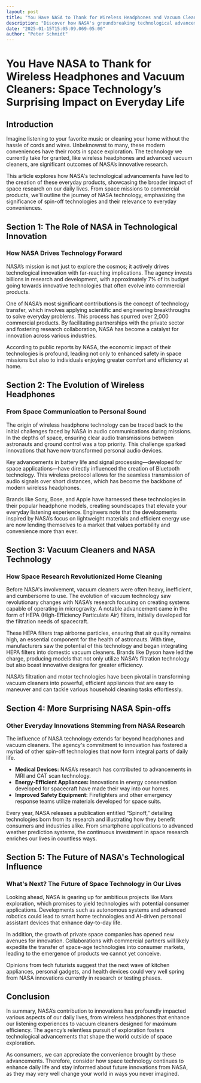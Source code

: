 ```yaml
---
layout: post
title: "You Have NASA to Thank for Wireless Headphones and Vacuum Cleaners: Space Technology’s Surprising Impact on Everyday Life"
description: "Discover how NASA's groundbreaking technological advancements have led to the creation of everyday products like wireless headphones and advanced vacuum cleaners, showcasing the agency's influence beyond space exploration."
date: "2025-01-15T15:05:09.069-05:00"
author: "Peter Schmidt"
---
```

# You Have NASA to Thank for Wireless Headphones and Vacuum Cleaners: Space Technology’s Surprising Impact on Everyday Life

## Introduction

Imagine listening to your favorite music or cleaning your home without the hassle of cords and wires. Unbeknownst to many, these modern conveniences have their roots in space exploration. The technology we currently take for granted, like wireless headphones and advanced vacuum cleaners, are significant outcomes of NASA’s innovative research. 

This article explores how NASA's technological advancements have led to the creation of these everyday products, showcasing the broader impact of space research on our daily lives. From space missions to commercial products, we'll outline the journey of NASA technology, emphasizing the significance of spin-off technologies and their relevance to everyday conveniences.

## Section 1: The Role of NASA in Technological Innovation

### How NASA Drives Technology Forward

NASA’s mission is not just to explore the cosmos; it actively drives technological innovation with far-reaching implications. The agency invests billions in research and development, with approximately 7% of its budget going towards innovative technologies that often evolve into commercial products. 

One of NASA’s most significant contributions is the concept of technology transfer, which involves applying scientific and engineering breakthroughs to solve everyday problems. This process has spurred over 2,000 commercial products. By facilitating partnerships with the private sector and fostering research collaboration, NASA has become a catalyst for innovation across various industries. 

According to public reports by NASA, the economic impact of their technologies is profound, leading not only to enhanced safety in space missions but also to individuals enjoying greater comfort and efficiency at home.

## Section 2: The Evolution of Wireless Headphones

### From Space Communication to Personal Sound

The origin of wireless headphone technology can be traced back to the initial challenges faced by NASA in audio communications during missions. In the depths of space, ensuring clear audio transmissions between astronauts and ground control was a top priority. This challenge sparked innovations that have now transformed personal audio devices. 

Key advancements in battery life and signal processing—developed for space applications—have directly influenced the creation of Bluetooth technology. This wireless protocol allows for the seamless transmission of audio signals over short distances, which has become the backbone of modern wireless headphones.

Brands like Sony, Bose, and Apple have harnessed these technologies in their popular headphone models, creating soundscapes that elevate your everyday listening experience. Engineers note that the developments inspired by NASA’s focus on lightweight materials and efficient energy use are now lending themselves to a market that values portability and convenience more than ever.

## Section 3: Vacuum Cleaners and NASA Technology

### How Space Research Revolutionized Home Cleaning

Before NASA's involvement, vacuum cleaners were often heavy, inefficient, and cumbersome to use. The evolution of vacuum technology saw revolutionary changes with NASA’s research focusing on creating systems capable of operating in microgravity. A notable advancement came in the form of HEPA (High-Efficiency Particulate Air) filters, initially developed for the filtration needs of spacecraft. 

These HEPA filters trap airborne particles, ensuring that air quality remains high, an essential component for the health of astronauts. With time, manufacturers saw the potential of this technology and began integrating HEPA filters into domestic vacuum cleaners. Brands like Dyson have led the charge, producing models that not only utilize NASA’s filtration technology but also boast innovative designs for greater efficiency.

NASA’s filtration and motor technologies have been pivotal in transforming vacuum cleaners into powerful, efficient appliances that are easy to maneuver and can tackle various household cleaning tasks effortlessly.

## Section 4: More Surprising NASA Spin-offs

### Other Everyday Innovations Stemming from NASA Research

The influence of NASA technology extends far beyond headphones and vacuum cleaners. The agency's commitment to innovation has fostered a myriad of other spin-off technologies that now form integral parts of daily life. 

- **Medical Devices:** NASA’s research has contributed to advancements in MRI and CAT scan technology.
- **Energy-Efficient Appliances:** Innovations in energy conservation developed for spacecraft have made their way into our homes.
- **Improved Safety Equipment:** Firefighters and other emergency response teams utilize materials developed for space suits.

Every year, NASA releases a publication entitled “Spinoff,” detailing technologies born from its research and illustrating how they benefit consumers and industries alike. From smartphone applications to advanced weather prediction systems, the continuous investment in space research enriches our lives in countless ways.

## Section 5: The Future of NASA's Technological Influence

### What's Next? The Future of Space Technology in Our Lives

Looking ahead, NASA is gearing up for ambitious projects like Mars exploration, which promises to yield technologies with potential consumer applications. Developments such as autonomous systems and advanced robotics could lead to smart home technologies and AI-driven personal assistant devices that enhance day-to-day life.

In addition, the growth of private space companies has opened new avenues for innovation. Collaborations with commercial partners will likely expedite the transfer of space-age technologies into consumer markets, leading to the emergence of products we cannot yet conceive.

Opinions from tech futurists suggest that the next wave of kitchen appliances, personal gadgets, and health devices could very well spring from NASA innovations currently in research or testing phases.

## Conclusion

In summary, NASA’s contribution to innovations has profoundly impacted various aspects of our daily lives, from wireless headphones that enhance our listening experiences to vacuum cleaners designed for maximum efficiency. The agency’s relentless pursuit of exploration fosters technological advancements that shape the world outside of space exploration.

As consumers, we can appreciate the convenience brought by these advancements. Therefore, consider how space technology continues to enhance daily life and stay informed about future innovations from NASA, as they may very well change your world in ways you never imagined.